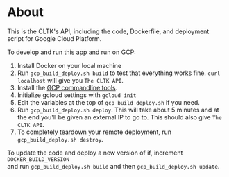 # About

This is the CLTK's API, including the code, Dockerfile, and deployment script for Google Cloud Platform.

To develop and run this app and run on GCP:

1. Install Docker on your local machine
1. Run `gcp_build_deploy.sh build` to test that everything works fine. `curl localhost` will give you `The CLTK API`. 
1. Install the [GCP commandline tools](https://cloud.google.com/sdk/docs/#install_the_latest_cloud_tools_version_cloudsdk_current_version).
1. Initialize gcloud settings with `gcloud init`
1. Edit the variables at the top of `gcp_build_deploy.sh` if you need.
1. Run `gcp_build_deploy.sh deploy`. This will take about 5 minutes and at the end you'll be given an external IP to go to. This should also give `The CLTK API`.
1. To completely teardown your remote deployment, run `gcp_build_deploy.sh destroy`.

To update the code and deploy a new version of if, increment `DOCKER_BUILD_VERSION` \
and run `gcp_build_deploy.sh build` and then `gcp_build_deploy.sh update`.
